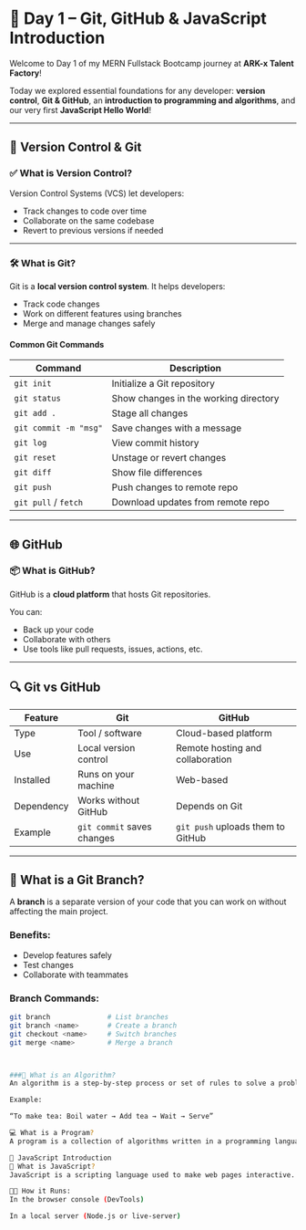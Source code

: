 # 📘 Day 1 – Git, GitHub & JavaScript Introduction

Welcome to Day 1 of my MERN Fullstack Bootcamp journey at **ARK-x Talent Factory**!

Today we explored essential foundations for any developer: **version control**, **Git & GitHub**, an **introduction to programming and algorithms**, and our very first **JavaScript Hello World**!

---

## 🔄 Version Control & Git

### ✅ What is Version Control?
Version Control Systems (VCS) let developers:
- Track changes to code over time
- Collaborate on the same codebase
- Revert to previous versions if needed

---

### 🛠️ What is Git?
Git is a **local version control system**. It helps developers:
- Track code changes
- Work on different features using branches
- Merge and manage changes safely

#### Common Git Commands
| Command              | Description                            |
|----------------------|----------------------------------------|
| `git init`           | Initialize a Git repository            |
| `git status`         | Show changes in the working directory  |
| `git add .`          | Stage all changes                      |
| `git commit -m "msg"`| Save changes with a message            |
| `git log`            | View commit history                    |
| `git reset`          | Unstage or revert changes              |
| `git diff`           | Show file differences                  |
| `git push`           | Push changes to remote repo            |
| `git pull` / `fetch` | Download updates from remote repo      |

---

## 🌐 GitHub

### 📦 What is GitHub?
GitHub is a **cloud platform** that hosts Git repositories.

You can:
- Back up your code
- Collaborate with others
- Use tools like pull requests, issues, actions, etc.

---

## 🔍 Git vs GitHub

| Feature     | Git                            | GitHub                            |
|-------------|--------------------------------|------------------------------------|
| Type        | Tool / software                | Cloud-based platform               |
| Use         | Local version control          | Remote hosting and collaboration  |
| Installed   | Runs on your machine           | Web-based                          |
| Dependency  | Works without GitHub           | Depends on Git                     |
| Example     | `git commit` saves changes     | `git push` uploads them to GitHub  |

---

## 🌿 What is a Git Branch?

A **branch** is a separate version of your code that you can work on without affecting the main project.

### Benefits:
- Develop features safely
- Test changes
- Collaborate with teammates

### Branch Commands:
```bash
git branch              # List branches
git branch <name>       # Create a branch
git checkout <name>     # Switch branches
git merge <name>        # Merge a branch



###🧮 What is an Algorithm?
An algorithm is a step-by-step process or set of rules to solve a problem.

Example:

“To make tea: Boil water → Add tea → Wait → Serve”

💻 What is a Program?
A program is a collection of algorithms written in a programming language, which a computer can execute.

💬 JavaScript Introduction
🔰 What is JavaScript?
JavaScript is a scripting language used to make web pages interactive. It runs in the browser and on servers using Node.js.

👩‍💻 How it Runs:
In the browser console (DevTools)

In a local server (Node.js or live-server)